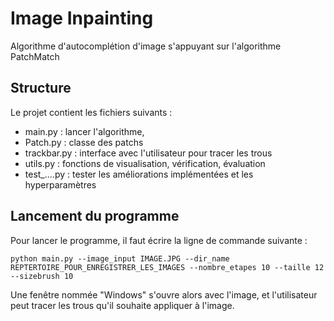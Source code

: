 # Image Inpainting
Algorithme d'autocomplétion d'image s'appuyant sur l'algorithme PatchMatch


## Structure
Le projet contient les fichiers suivants :
* main.py : lancer l'algorithme, 
* Patch.py : classe des patchs
* trackbar.py : interface avec l'utilisateur pour tracer les trous
* utils.py : fonctions de visualisation, vérification, évaluation
* test_....py : tester les améliorations implémentées et les hyperparamètres


## Lancement du programme
Pour lancer le programme, il faut écrire la ligne de commande suivante :

    python main.py --image_input IMAGE.JPG --dir_name REPTERTOIRE_POUR_ENREGISTRER_LES_IMAGES --nombre_etapes 10 --taille 12 --sizebrush 10

Une fenêtre nommée "Windows" s'ouvre alors avec l'image, et l'utilisateur peut tracer les trous qu'il souhaite appliquer à l'image.

